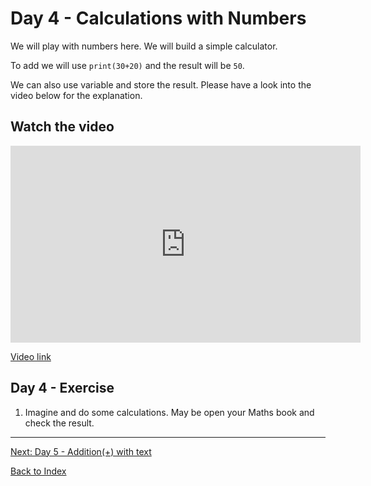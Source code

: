 # Day 4 - Calculations with Numbers

We will play with numbers here. We will build a simple calculator.

To add we will use `print(30+20)` and the result will be `50`.

We can also use variable and store the result. Please have a look into the video below for the explanation.

## Watch the video

<iframe width="560" height="315" src="https://www.youtube.com/embed/Cr3jmA70qHw" frameborder="0" allow="accelerometer; autoplay; encrypted-media; gyroscope; picture-in-picture" allowfullscreen></iframe>

[Video link](https://www.youtube.com/watch?v=Cr3jmA70qHw)

## Day 4 - Exercise

1. Imagine and do some calculations. May be open your Maths book and check the result.

---
[Next: Day 5 - Addition(+) with text](05-day05.md)

[Back to Index](index.md)
